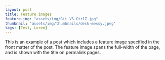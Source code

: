 ```yaml
---
layout: post
title: Feature images
feature-img: "assets/img/Git_VS_CtrlZ.jpg"
thumbnail: "assets/img/thumbnails/desk-messy.jpeg"
tags: [Test, Lorem]
---
```


This is an example of a post which includes a feature image specified in the front matter of the post. The feature image spans the full-width of the page, and is shown with the title on permalink pages.

